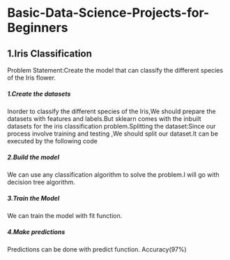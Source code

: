# Basic-Data-Science-Projects-for-Beginners
## 1.Iris Classification
Problem Statement:Create the model that can classify the different species of the Iris flower.
##### 1.Create the datasets
Inorder to classify the different species of the Iris,We should prepare the datasets with features and labels.But sklearn comes with the inbuilt datasets for the iris classification problem.Splitting the dataset:Since our process involve training and testing ,We should split our dataset.It can be executed by the following code
##### 2.Build the model
We can use any classification algorithm to solve the problem.I will go with decision tree algorithm.
##### 3.Train the Model
We can train the model with fit function.
##### 4.Make predictions
Predictions can be done with predict function.
Accuracy(97%)
